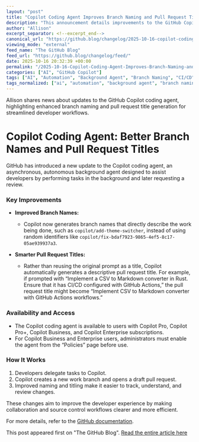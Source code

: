 ```yaml
---
layout: "post"
title: "Copilot Coding Agent Improves Branch Naming and Pull Request Titles"
description: "This announcement details improvements to the GitHub Copilot coding agent, a background automation tool for developers. The update focuses on making branch names and pull request titles clearer and more descriptive, enhancing code collaboration and workflow review for Copilot Pro and Enterprise users."
author: "Allison"
excerpt_separator: <!--excerpt_end-->
canonical_url: "https://github.blog/changelog/2025-10-16-copilot-coding-agent-uses-better-branch-names-and-pull-request-titles"
viewing_mode: "external"
feed_name: "The GitHub Blog"
feed_url: "https://github.blog/changelog/feed/"
date: 2025-10-16 20:32:39 +00:00
permalink: "/2025-10-16-Copilot-Coding-Agent-Improves-Branch-Naming-and-Pull-Request-Titles.html"
categories: ["AI", "GitHub Copilot"]
tags: ["AI", "Automation", "Background Agent", "Branch Naming", "CI/CD", "Copilot", "Copilot Coding Agent", "Developer Tools", "Enterprise Subscribers", "GitHub Actions", "GitHub Copilot", "Improvement", "News", "Pro Subscribers", "Pull Request Titles", "Workflow Improvement"]
tags_normalized: ["ai", "automation", "background agent", "branch naming", "cislashcd", "copilot", "copilot coding agent", "developer tools", "enterprise subscribers", "github actions", "github copilot", "improvement", "news", "pro subscribers", "pull request titles", "workflow improvement"]
---
```


Allison shares news about updates to the GitHub Copilot coding agent, highlighting enhanced branch naming and pull request title generation for streamlined developer workflows.<!--excerpt_end-->

# Copilot Coding Agent: Better Branch Names and Pull Request Titles

GitHub has introduced a new update to the Copilot coding agent, an asynchronous, autonomous background agent designed to assist developers by performing tasks in the background and later requesting a review.

### Key Improvements

- **Improved Branch Names:**
  - Copilot now generates branch names that directly describe the work being done, such as `copilot/add-theme-switcher`, instead of using random identifiers like `copilot/fix-bdaf7923-9865-4ef5-8c17-05ae939937a3`.

- **Smarter Pull Request Titles:**
  - Rather than reusing the original prompt as a title, Copilot automatically generates a descriptive pull request title. For example, if prompted with “Implement a CSV to Markdown converter in Rust. Ensure that it has CI/CD configured with GitHub Actions,” the pull request title might become “Implement CSV to Markdown converter with GitHub Actions workflows.”

### Availability and Access

- The Copilot coding agent is available to users with Copilot Pro, Copilot Pro+, Copilot Business, and Copilot Enterprise subscriptions.
- For Copilot Business and Enterprise users, administrators must enable the agent from the “Policies” page before use.

### How It Works

1. Developers delegate tasks to Copilot.
2. Copilot creates a new work branch and opens a draft pull request.
3. Improved naming and titling make it easier to track, understand, and review changes.

These changes aim to improve the developer experience by making collaboration and source control workflows clearer and more efficient.

For more details, refer to the [GitHub documentation](https://docs.github.com/copilot/concepts/agents/coding-agent/about-coding-agent).

This post appeared first on "The GitHub Blog". [Read the entire article here](https://github.blog/changelog/2025-10-16-copilot-coding-agent-uses-better-branch-names-and-pull-request-titles)
